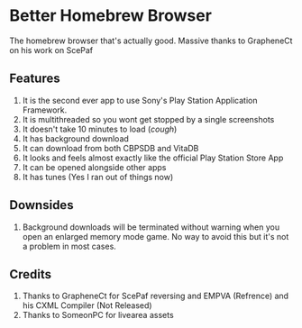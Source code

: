 # Better Homebrew Browser
The homebrew browser that's actually good. Massive thanks to GrapheneCt on his work on ScePaf

## Features
1. It is the second ever app to use Sony's Play Station Application Framework.
1. It is multithreaded so you wont get stopped by a single screenshots
1. It doesn't take 10 minutes to load (*cough*)
1. It has background download
1. It can download from both CBPSDB and VitaDB
1. It looks and feels almost exactly like the official Play Station Store App
1. It can be opened alongside other apps
1. It has tunes (Yes I ran out of things now)

## Downsides
1. Background downloads will be terminated without warning when you open an enlarged memory mode game. No way to avoid this but it's not a problem in most cases.

## Credits
1. Thanks to GrapheneCt for ScePaf reversing and EMPVA (Refrence) and his CXML Compiler (Not Released)
1. Thanks to SomeonPC for livearea assets